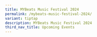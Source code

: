 ```yaml
---
title: MYBeats Music Festival 2024
permalink: /mybeats-music-festival-2024/
variant: tiptap
description: MYBeats Music Festival 2024
third_nav_title: Upcoming Events
---
```

